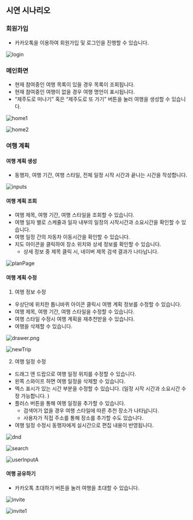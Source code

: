 ## 시연 시나리오

### 회원가입

- 카카오톡을 이용하여 회원가입 및 로그인을 진행할 수 있습니다.

![login](README-asset/login.png)

### 메인화면

- 현재 참여중인 여행 목록이 있을 경우 목록이 조회됩니다.
- 현재 참여중인 여행이 없을 경우 여행 명언이 표시됩니다.
- “제주도로 떠나기” 혹은 “제주도로 또 가기” 버튼을 눌러 여행을 생성할 수 있습니다.

![home1](README-asset/home1.png)

![home2](README-asset/home2.png)

### 여행 계획

#### 여행 계획 생성

- 동행자, 여행 기간, 여행 스타일, 전체 일정 시작 시간과 끝나는 시간을 작성합니다.

![inputs](/uploads/0393c5150d59db291f13645e30e64bb5/inputs.gif)

#### 여행 계획 조회

- 여행 제목, 여행 기간, 여행 스타일을 조회할 수 있습니다.
- 여행 일자 별로 스케쥴과 일자 내부의 일정의 시작시간과 소요시간을 확인할 수 있습니다.
- 여행 일정 간의 자동차 이동시간을 확인할 수 있습니다.
- 지도 아이콘을 클릭하여 장소 위치와 상세 정보를 확인할 수 있습니다.
  - 상세 정보 중 제목 클릭 시, 네이버 제목 검색 결과가 나타납니다.

![planPage](README-asset/planPage.png)

#### 여행 계획 수정

1. 여행 정보 수정
- 우상단에 위치한 톱니바퀴 아이콘 클릭시 여행 계획 정보를 수정할 수 있습니다.
- 여행 제목, 여행 기간, 여행 스타일을 수정할 수 있습니다.
- 여행 스타일 수정시 여행 계획을 재추천받을 수 있습니다.
- 여행을 삭제할 수 있습니다.

![drawer.png](README-asset/drawer.png)

![newTrip](/uploads/21d35b38cb4cd9aa5781fff1155f026a/newTrip.gif)

2. 여행 일정 수정
- 드래그 앤 드랍으로 여행 일정 위치를 수정할 수 있습니다.
- 왼쪽 스와이프 하면 여행 일정을 삭제할 수 있습니다.
- 엑스 표시가 있는 시간 부분을 수정할 수 있습니다. (일정 시작 시간과 소요시간 수정 가능합니다. )
- 플러스 버튼을 통해 여행 일정을 추가할 수 있습니다.
  - 검색어가 없을 경우 여행 스타일에 따른 추천 장소가 나타납니다.
  - 사용자가 직접 주소를 통해 장소를 추가할 수도 있습니다.
- 여행 일정 수정시 동행자에게 실시간으로 편집 내용이 반영됩니다.

![dnd](/uploads/b55156af107df9c76e5f8cb8ccbd7c51/dnd.gif)

![search](/uploads/f21e2cf875383971974e7af863af38b0/search.gif) 

![userInputA](README-asset/userInputA.png)

#### 여행 공유하기

- 카카오톡 초대하기 버튼을 눌러 여행을 초대할 수 있습니다.

![invite](README-asset/invite.png)

![invite1](/uploads/363b94ba6e6865c15f2adc6c16933489/invite1.gif)